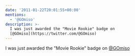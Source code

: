 ```yaml
---
date: '2011-01-22T20:01:55+00:00'
mentions:
  - '@GOmiso'
description: >-
  I was just awarded the "Movie Rookie" badge on
  [@GOmiso](https://twitter.com/@GOmiso)
---
```

I was just awarded the "Movie Rookie" badge on [@GOmiso](https://twitter.com/@GOmiso) 
